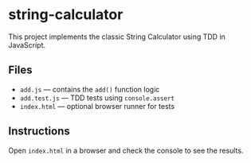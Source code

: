 # string-calculator

This project implements the classic String Calculator using TDD in JavaScript.

## Files

- `add.js` — contains the `add()` function logic
- `add.test.js` — TDD tests using `console.assert`
- `index.html` — optional browser runner for tests

## Instructions

Open `index.html` in a browser and check the console to see the results.
